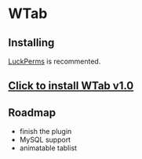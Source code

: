 # WTab

## Installing
[LuckPerms](https://luckperms.net/editor/smDNfs1aig) is recommented.

## [Click to install WTab v1.0](https://drive.google.com/file/d/1Tq84RfzdYERyGF2T1YWJkCQxvrqw9_EC/view?usp=share_link)

## Roadmap 
- finish the plugin
- MySQL support
- animatable tablist

